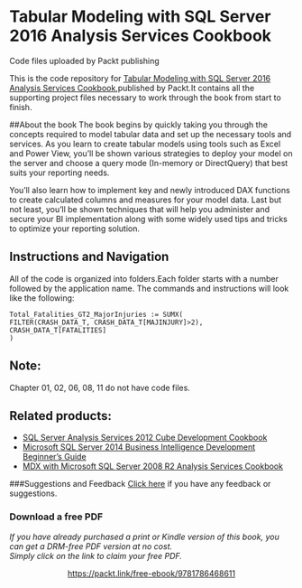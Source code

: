 


# Tabular Modeling with SQL Server 2016 Analysis Services Cookbook
Code files uploaded by Packt publishing

This is the code repository for [Tabular Modeling with SQL Server 2016 Analysis Services Cookbook](https://www.packtpub.com/big-data-and-business-intelligence/tabular-modeling-sql-server-2016-analysis-services-cookbook?utm_source=github&utm_medium=repository&utm_campaign=9781786468611),published by Packt.It contains all the supporting
project files necessary to work through the book from start to finish.

##About the book
The book begins by quickly taking you through the concepts required to model tabular data and set up the necessary tools and services. As you learn to create tabular models using tools such as Excel and Power View, you’ll be shown various strategies to deploy your model on the server and choose a query mode (In-memory or DirectQuery) that best suits your reporting needs.

You’ll also learn how to implement key and newly introduced DAX functions to create calculated columns and measures for your model data. Last but not least, you’ll be shown techniques that will help you administer and secure your BI implementation along with some widely used tips and tricks to optimize your reporting solution.


## Instructions and Navigation
All of the code is organized into folders.Each folder starts with a number followed by the application name.
The commands and instructions will look like the following:

    Total_Fatalities_GT2_MajorInjuries := SUMX( 
    FILTER(CRASH_DATA_T, CRASH_DATA_T[MAJINJURY]>2),      
    CRASH_DATA_T[FATALITIES] 
    )

## Note:
Chapter 01, 02, 06, 08, 11 do not have code files.

## Related products:
* [SQL Server Analysis Services 2012 Cube Development Cookbook](https://www.packtpub.com/big-data-and-business-intelligence/sql-server-analysis-services-2012-cube-development-cookbook?utm_source=github&utm_medium=repository&utm_campaign=9781849689809)
* [Microsoft SQL Server 2014 Business Intelligence Development Beginner’s Guide](https://www.packtpub.com/big-data-and-business-intelligence/microsoft-sql-server-2014-business-intelligence-development-begin?utm_source=github&utm_medium=repository&utm_campaign=9781849688888)
* [MDX with Microsoft SQL Server 2008 R2 Analysis Services Cookbook](https://www.packtpub.com/networking-and-servers/mdx-microsoft-sql-server-2008-r2-analysis-services-cookbook?utm_source=github&utm_medium=repository&utm_campaign=9781849681308)


###Suggestions and Feedback
[Click here](https://docs.google.com/forms/d/e/1FAIpQLSe5qwunkGf6PUvzPirPDtuy1Du5Rlzew23UBp2S-P3wB-GcwQ/viewform) if you have any feedback or suggestions.
### Download a free PDF

 <i>If you have already purchased a print or Kindle version of this book, you can get a DRM-free PDF version at no cost.<br>Simply click on the link to claim your free PDF.</i>
<p align="center"> <a href="https://packt.link/free-ebook/9781786468611">https://packt.link/free-ebook/9781786468611 </a> </p>